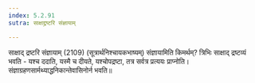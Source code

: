 ```yaml
---
index: 5.2.91
sutra: साक्षाद्द्रष्टरि संज्ञायाम्

---
```

 साक्षाद् द्रष्टरि संज्ञायाम् (2109) (सूत्रार्थनिश्चायकभाष्यम्) संज्ञायामिति किमर्थम्? त्रिभिः साक्षाद् द्रष्टव्यं भवति - यश्च ददाति, यस्मै च दीयते, यश्चोपद्रष्टा, तत्र सर्वत्र प्रत्ययः प्राप्नोति। संज्ञाग्रहणसार्मथ्याद्धनिकान्तेवासिनोर्न भवति॥ 